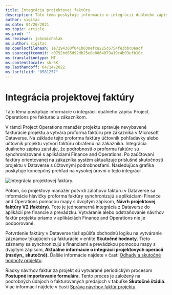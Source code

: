 ```yaml
---
title: Integrácia projektovej faktúry
description: Táto téma poskytuje informácie o integrácii duálneho zápisu Project Operations pre fakturáciu zákazníkom.
author: sigitac
ms.date: 04/26/2021
ms.topic: article
ms.prod: ''
ms.reviewer: johnmichalak
ms.author: sigitac
ms.openlocfilehash: 1e7294360f041b030efca225c6754fe3bbc0eadf
ms.sourcegitcommit: c0792bd65d92db25e0e8864879a19c4b93efb10c
ms.translationtype: MT
ms.contentlocale: sk-SK
ms.lasthandoff: 04/14/2022
ms.locfileid: "8581257"
---
```

# <a name="project-invoice-integration"></a>Integrácia projektovej faktúry

Táto téma poskytuje informácie o integrácii duálneho zápisu Project Operations pre fakturáciu zákazníkom.

V rámci Project Operations manažér projektu spravuje nevybavené fakturácie projektu a vytvára proforma faktúru pre zákazníka v Microsoft Dataverse. Na základe tejto proforma faktúry účtovník pohľadávky alebo účtovník projektu vytvorí faktúru obrátenú na zákazníka. Integrácia duálneho zápisu zaisťuje, že podrobnosti o proforma faktúre sú synchronizované s aplikáciami Finance and Operations. Po zaúčtovaní faktúry orientovanej na zákazníka systém aktualizuje príslušné skutočnosti projektu v Dataverse s účtovnými podrobnosťami. Nasledujúca grafika poskytuje koncepčný prehľad na vysokej úrovni o tejto integrácii.

   ![Integrácia projektovej faktúry.](./media/DW5Invoicing.png)

Potom, čo projektový manažér potvrdí zálohovú faktúru v Dataverse sa informácie hlavičky proforma faktúry synchronizujú s aplikáciami Finance and Operations pomocou mapy s dvojitým zápisom, **Návrh projektovej faktúry V2 (faktúry)**. Toto je jednosmerná integrácia z Dataverse do aplikácií pre financie a prevádzku. Vytváranie alebo odstraňovanie návrhov faktúr projektu priamo v aplikáciách Finance and Operations nie je podporované.

Potvrdenie faktúry v Dataverse tiež spúšťa obchodnú logiku na vytváranie záznamov týkajúcich sa fakturácie v entite **Skutočné hodnoty**. Tieto záznamy sa synchronizujú s financiami a prevádzkou pomocou mapy s dvojitým zápisom, **Aktuálne informácie o integrácii projektových operácií (msdyn\_ skutočné).** Ďalšie informácie nájdete v časti [Odhady a skutočné hodnoty projektu](resource-dual-write-estimates-actuals.md). 

Riadky návrhov faktúr za projekt sú vytvárané periodickým procesom **Postupné importovanie formulára**. Tento proces je založený na podrobných údajoch o fakturovaných predajoch v tabuľke **Skutočné štádiá**. Viac informácií nájdete v časti [Správa návrhov faktúr projektu](../invoicing/format-update-project-invoice-proposals.md#create-project-invoice-proposals). 
